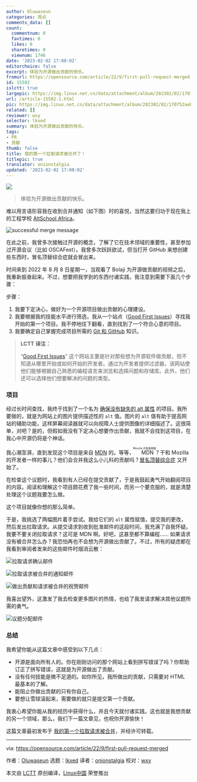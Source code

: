 ```yaml
---
author: Oluwaseun
categories: 观点
comments_data: []
count:
  commentnum: 0
  favtimes: 0
  likes: 0
  sharetimes: 0
  viewnum: 1746
date: '2023-02-02 17:08:02'
editorchoice: false
excerpt: 体验为开源做出贡献的快乐。
fromurl: https://opensource.com/article/22/9/first-pull-request-merged
id: 15502
islctt: true
largepic: https://img.linux.net.cn/data/attachment/album/202302/02/170752aebzil6qjabuzb3g.jpg
url: /article-15502-1.html
pic: https://img.linux.net.cn/data/attachment/album/202302/02/170752aebzil6qjabuzb3g.jpg.thumb.jpg
related: []
reviewer: wxy
selector: lkxed
summary: 体验为开源做出贡献的快乐。
tags:
- PR
- 贡献
thumb: false
title: 我的第一个拉取请求被合并了！
titlepic: true
translator: onionstalgia
updated: '2023-02-02 17:08:02'
---
```


![](https://img.linux.net.cn/data/attachment/album/202302/02/170752aebzil6qjabuzb3g.jpg)



> 
> 体验为开源做出贡献的快乐。
> 
> 
> 


难以用言语形容我在收到合并通知（如下图）时的喜悦，当然这要归功于现在我上的工程学校 [AltSchool Africa](https://www.altschoolafrica.com/)。


![successful merge message](https://img.linux.net.cn/data/attachment/album/202302/02/170803dodd4on6a4d5jdjw.png)


在此之前，我曾多次接触过开源的概念，了解了它在技术领域的重要性，甚至参加过开源会议（比如 OSCAFest）。我曾多次跃跃欲试，但当打开 GitHub 来想创建些东西时，冒名顶替综合症就会冒出来。


时间来到 2022 年 8 月 8 日星期一，当观看了 Bolaji 为开源做贡献的视频之后，我重新振奋起来。不过，想要把我学到的东西付诸实践，我注意到需要下面几个步骤：


步骤：


1. 我要下定决心，做好为一个开源项目做出贡献的心理建设。
2. 我要根据我的技能水平进行筛选，我从一个站点（[Good First Issues](https://goodfirstissues.com/)）寻找我开始的第一个项目。我不停地往下翻看，直到找到了一个符合心意的项目。
3. 我要确定自己掌握完成项目所需的 [Git 和 GitHub](https://docs.github.com/en/pull-requests/collaborating-with-pull-requests/getting-started/about-collaborative-development-models) 知识。



> 
> **LCTT 译注：**
> 
> 
> “[Good First Issues](https://goodfirstissues.com/)” 这个网站主要是针对那些想为开源软件做贡献，但不知道从哪里开始或如何开始的开发者。通过为开发者提供过滤器，该网站使他们能够根据自己熟悉的编程语言来浏览和选择问题和存储库。此外，他们还可以选择他们想要解决的问题的类型。
> 
> 
> 


### 项目


经过长时间查找，我终于找到了一个名为 [确保没有缺失的 alt 属性](https://github.com/mdn/content/issues/19334) 的项目。我所要做的，就是为网站上的图片提供描述性的 `alt` 值。图片的 `alt` 值有助于提高网站的辅助功能，这样屏幕阅读器就可以向视障人士提供图像的详细描述了。这很简单，对吧？是的，但假如我没有下定决心想要作出贡献，我就不会找到这项目，在我心中开源仍将是个神话。


我心潮澎湃，直到发现这个项目是来自 [MDN](https://developer.mozilla.org/en-US/) 的。等等，<ruby> MDN <rt>  Mozzila 开发者网络 </rt></ruby>？干和 Mozilla 的开发者一样的事儿？他们会合并我这么小儿科的贡献吗？[冒名顶替综合症](https://opensource.com/article/20/9/imposter-syndrome) 又开始了。


在检查这个议题时，我看到有人已经在提交贡献了，于是我鼓起勇气开始翻阅项目的内容。阅读和理解这个项目颇花费了我一些时间，而另一个要克服的，就是清楚处理这个议题我要怎么做。


这个项目就像你想的那么简单。


于是，我挑选了两幅图片着手尝试。我给它们的 `alt` 属性赋值，提交我的更改，然后发出拉取请求。从提交请求到收到批准邮件的这段时间，我充满了自我怀疑。我要不要关闭拉取请求？这可是 MDN 啊。好吧，这甚至都不算编程…… 如果请求没有被合并怎么办？我恐怕再也不会想为开源做出贡献了。不过，所有的疑虑都在我看到审阅者发来的这些邮件时烟消云散：


![拉取请求确认邮件](https://img.linux.net.cn/data/attachment/album/202302/02/170803ve1sqlq7l2l9sqp6.png)


![拉取请求被合并的通知邮件](https://img.linux.net.cn/data/attachment/album/202302/02/170803y9gpmxcagzzqx6pa.png)


![做出贡献和请求被合并的祝贺邮件](https://img.linux.net.cn/data/attachment/album/202302/02/170804vb3r3j555rqttr3e.png)


我喜出望外，这激发了我去检查更多图片的热情，也给了我发请求解决其他议题所需的勇气。


![议题分配邮件](https://img.linux.net.cn/data/attachment/album/202302/02/170804kqm1q1kuwwtcru1t.png)


### 总结


我希望你能从这篇文章中感受到以下几点：


* 开源是面向所有人的。你在刚刚访问的那个网站上看到拼写错误了吗？你帮助订正了拼写错误，这就是为开源做出了贡献。
* 没有任何技能是微不足道的。如你所见，我所做出的贡献，只需要对 HTML 最基本的了解。
* 能阻止你做出贡献的只有你自己。
* 要想让雪球滚起来，需要做的就只是提交第一个贡献。


我衷心希望你能从我的经历中获得什么，并且今天就付诸实践。这也就是我想贡献的另一个领域，那么，我们下一篇文章见，也祝你开源愉快！


这篇文章最初发布于 [我的第一个拉取请求被合并](https://dev.to/jhhornn/i-got-my-first-pull-request-merged-3ei9)，并经许可转载。




---


via: <https://opensource.com/article/22/9/first-pull-request-merged>


作者：[Oluwaseun](https://opensource.com/users/jhhornn) 选题：[lkxed](https://github.com/lkxed) 译者：[onionstalgia](https://github.com/onionstalgia) 校对：[wxy](https://github.com/wxy)


本文由 [LCTT](https://github.com/LCTT/TranslateProject) 原创编译，[Linux中国](https://linux.cn/) 荣誉推出